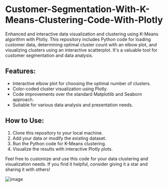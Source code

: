 # Customer-Segmentation-With-K-Means-Clustering-Code-With-Plotly

Enhanced and interactive data visualization and clustering using K-Means algorithm with Plotly. This repository includes Python code for loading customer data, determining optimal cluster count with an elbow plot, and visualizing clusters using an interactive scatterplot. It's a valuable tool for customer segmentation and data analysis.

## Features:
- Interactive elbow plot for choosing the optimal number of clusters.
- Color-coded cluster visualization using Plotly.
- Code improvements over the standard Matplotlib and Seaborn approach.
- Suitable for various data analysis and presentation needs.

## How to Use:
1. Clone this repository to your local machine.
2. Add your data or modify the existing dataset.
3. Run the Python code for K-Means clustering.
4. Visualize the results with interactive Plotly plots.

Feel free to customize and use this code for your data clustering and visualization needs. If you find it helpful, consider giving it a star and sharing it with others!

![image](https://github.com/krishna15d/Customer-Segmentation-with-K-Means-Clustering-code-with-Plotly/assets/31175546/91a62602-2b5c-4294-a6af-9c0bdf503596)

